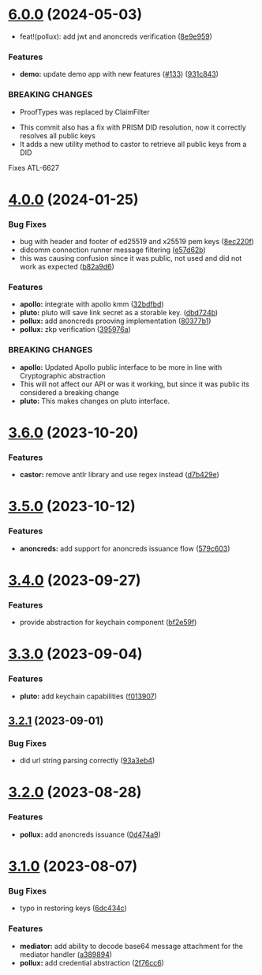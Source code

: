 # [6.0.0](https://github.com/input-output-hk/atala-prism-wallet-sdk-swift/compare/5.0.3...6.0.0) (2024-05-03)


* feat!(pollux): add jwt and anoncreds verification ([8e9e959](https://github.com/input-output-hk/atala-prism-wallet-sdk-swift/commit/8e9e95921d74c939258916aeb6128d6171af4979))


### Features

* **demo:** update demo app with new features ([#133](https://github.com/input-output-hk/atala-prism-wallet-sdk-swift/issues/133)) ([931c843](https://github.com/input-output-hk/atala-prism-wallet-sdk-swift/commit/931c8438e4603d25f264d8149135f623abf2f8a8))


### BREAKING CHANGES

* ProofTypes was replaced by ClaimFilter

- This commit also has a fix with PRISM DID resolution, now it correctly resolves all public keys
- It adds a new utility method to castor to retrieve all public keys from a DID

Fixes ATL-6627

# [4.0.0](https://github.com/input-output-hk/atala-prism-wallet-sdk-swift/compare/3.6.0...4.0.0) (2024-01-25)


### Bug Fixes

* bug with header and footer of ed25519 and x25519 pem keys ([8ec220f](https://github.com/input-output-hk/atala-prism-wallet-sdk-swift/commit/8ec220f3ed7e6c3f8c00671fea3cafff486b42ab))
* didcomm connection runner message filtering ([e57d62b](https://github.com/input-output-hk/atala-prism-wallet-sdk-swift/commit/e57d62bbdb008fde720cdb7755cf1c6a06ca631a))
* this was causing confusion since it was public, not used and did not work as expected ([b82a9d6](https://github.com/input-output-hk/atala-prism-wallet-sdk-swift/commit/b82a9d61f27064b427a40b3cfa8f336e58937416))


### Features

* **apollo:** integrate with apollo kmm ([32bdfbd](https://github.com/input-output-hk/atala-prism-wallet-sdk-swift/commit/32bdfbd6cc8790391254c7ec1dca8dfe01fc62ee))
* **pluto:** pluto will save link secret as a storable key. ([dbd724b](https://github.com/input-output-hk/atala-prism-wallet-sdk-swift/commit/dbd724bca43b09394fbf282716bcd3e73459377b))
* **pollux:** add anoncreds prooving implementation ([80377b1](https://github.com/input-output-hk/atala-prism-wallet-sdk-swift/commit/80377b1b9f6d5255e5e6f0dd896253930cf0c4ee))
* **pollux:** zkp verification ([395976a](https://github.com/input-output-hk/atala-prism-wallet-sdk-swift/commit/395976ae984f9a7d49ef944f0ed1641ae15e4f1d))


### BREAKING CHANGES

* **apollo:** Updated Apollo public interface to be more in line with Cryptographic abstraction
* This will not affect our API or was it working, but since it was public its considered a breaking change
* **pluto:** This makes changes on pluto interface.

# [3.6.0](https://github.com/input-output-hk/atala-prism-wallet-sdk-swift/compare/3.5.0...3.6.0) (2023-10-20)


### Features

* **castor:** remove antlr library and use regex instead ([d7b429e](https://github.com/input-output-hk/atala-prism-wallet-sdk-swift/commit/d7b429eb46657be56bb3cbf92423baa9f9189a1a))

# [3.5.0](https://github.com/input-output-hk/atala-prism-wallet-sdk-swift/compare/3.4.0...3.5.0) (2023-10-12)


### Features

* **anoncreds:** add support for anoncreds issuance flow ([579c603](https://github.com/input-output-hk/atala-prism-wallet-sdk-swift/commit/579c6030eefa2cf4f9690e512bb86e86927ba20a))

# [3.4.0](https://github.com/input-output-hk/atala-prism-wallet-sdk-swift/compare/3.3.0...3.4.0) (2023-09-27)


### Features

* provide abstraction for keychain component ([bf2e59f](https://github.com/input-output-hk/atala-prism-wallet-sdk-swift/commit/bf2e59f9403e3459260200419aefd87ea5355f28))

# [3.3.0](https://github.com/input-output-hk/atala-prism-wallet-sdk-swift/compare/3.2.1...3.3.0) (2023-09-04)


### Features

* **pluto:** add keychain capabilities ([f013907](https://github.com/input-output-hk/atala-prism-wallet-sdk-swift/commit/f0139077ee6ca0a131a0db3d26906ca390fc13a4))

## [3.2.1](https://github.com/input-output-hk/atala-prism-wallet-sdk-swift/compare/3.2.0...3.2.1) (2023-09-01)


### Bug Fixes

* did url string parsing correctly ([93a3eb4](https://github.com/input-output-hk/atala-prism-wallet-sdk-swift/commit/93a3eb4a5ddfedc46b2816e38a18f56fa5b551a7))

# [3.2.0](https://github.com/input-output-hk/atala-prism-wallet-sdk-swift/compare/3.1.0...3.2.0) (2023-08-28)


### Features

* **pollux:** add anoncreds issuance ([0d474a9](https://github.com/input-output-hk/atala-prism-wallet-sdk-swift/commit/0d474a9e5910fa8540f0e9915e96433add543364))

# [3.1.0](https://github.com/input-output-hk/atala-prism-wallet-sdk-swift/compare/3.0.0...3.1.0) (2023-08-07)


### Bug Fixes

* typo in restoring keys ([6dc434c](https://github.com/input-output-hk/atala-prism-wallet-sdk-swift/commit/6dc434ca316997e309c1f8250fb1c09161cc726e))


### Features

* **mediator:** add ability to decode base64 message attachment for the mediator handler ([a389894](https://github.com/input-output-hk/atala-prism-wallet-sdk-swift/commit/a389894b198af2ea0870cace35e868431ec1f4dc))
* **pollux:** add credential abstraction ([2f76cc6](https://github.com/input-output-hk/atala-prism-wallet-sdk-swift/commit/2f76cc611a8f5abc9137c328dd427e9fbc00c32f))

